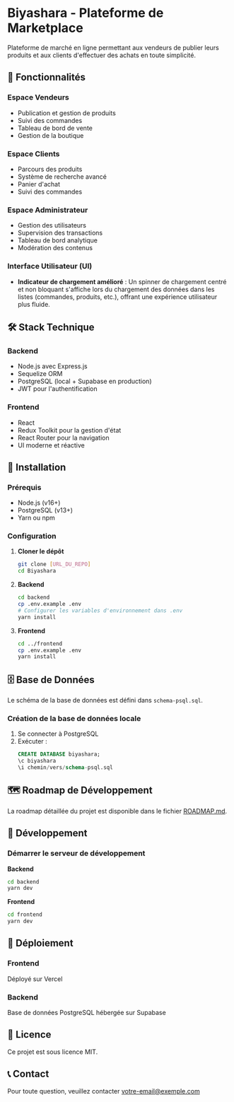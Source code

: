 # Biyashara - Plateforme de Marketplace

Plateforme de marché en ligne permettant aux vendeurs de publier leurs produits et aux clients d'effectuer des achats en toute simplicité.

## 🚀 Fonctionnalités

### Espace Vendeurs
- Publication et gestion de produits
- Suivi des commandes
- Tableau de bord de vente
- Gestion de la boutique

### Espace Clients
- Parcours des produits
- Système de recherche avancé
- Panier d'achat
- Suivi des commandes

### Espace Administrateur
- Gestion des utilisateurs
- Supervision des transactions
- Tableau de bord analytique
- Modération des contenus

### Interface Utilisateur (UI)
- **Indicateur de chargement amélioré** : Un spinner de chargement centré et non bloquant s'affiche lors du chargement des données dans les listes (commandes, produits, etc.), offrant une expérience utilisateur plus fluide.

## 🛠️ Stack Technique

### Backend
- Node.js avec Express.js
- Sequelize ORM
- PostgreSQL (local + Supabase en production)
- JWT pour l'authentification

### Frontend
- React
- Redux Toolkit pour la gestion d'état
- React Router pour la navigation
- UI moderne et réactive

## 🚀 Installation

### Prérequis
- Node.js (v16+)
- PostgreSQL (v13+)
- Yarn ou npm

### Configuration

1. **Cloner le dépôt**
   ```bash
   git clone [URL_DU_REPO]
   cd Biyashara
   ```

2. **Backend**
   ```bash
   cd backend
   cp .env.example .env
   # Configurer les variables d'environnement dans .env
   yarn install
   ```

3. **Frontend**
   ```bash
   cd ../frontend
   cp .env.example .env
   yarn install
   ```

## 🗄️ Base de Données

Le schéma de la base de données est défini dans `schema-psql.sql`.

### Création de la base de données locale

1. Se connecter à PostgreSQL
2. Exécuter :
   ```sql
   CREATE DATABASE biyashara;
   \c biyashara
   \i chemin/vers/schema-psql.sql
   ```

## 🗺️ Roadmap de Développement

La roadmap détaillée du projet est disponible dans le fichier [ROADMAP.md](./ROADMAP.md).

## 🔄 Développement

### Démarrer le serveur de développement

**Backend**
```bash
cd backend
yarn dev
```

**Frontend**
```bash
cd frontend
yarn dev
```

## 🚀 Déploiement

### Frontend
Déployé sur Vercel

### Backend
Base de données PostgreSQL hébergée sur Supabase

## 📝 Licence

Ce projet est sous licence MIT.

## 📞 Contact

Pour toute question, veuillez contacter [votre-email@exemple.com](mailto:votre-email@exemple.com)
